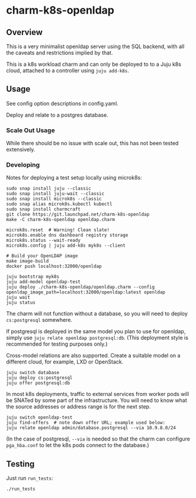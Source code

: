 # charm-k8s-openldap

## Overview

This is a very minimalist openldap server using the SQL backend, with all
the caveats and restrictions implied by that.

This is a k8s workload charm and can only be deployed to to a Juju k8s
cloud, attached to a controller using `juju add-k8s`.

## Usage

See config option descriptions in config.yaml.

Deploy and relate to a postgres database.


### Scale Out Usage

While there should be no issue with scale out, this has not been tested extensively.

### Developing

Notes for deploying a test setup locally using microk8s:

    sudo snap install juju --classic
    sudo snap install juju-wait --classic
    sudo snap install microk8s --classic
    sudo snap alias microk8s.kubectl kubectl
    sudo snap install charmcraft
    git clone https://git.launchpad.net/charm-k8s-openldap
    make -C charm-k8s-openldap openldap.charm

    microk8s.reset  # Warning! Clean slate!
    microk8s.enable dns dashboard registry storage
    microk8s.status --wait-ready
    microk8s.config | juju add-k8s myk8s --client

    # Build your OpenLDAP image
    make image-build
    docker push localhost:32000/openldap

    juju bootstrap myk8s
    juju add-model openldap-test
    juju deploy ./charm-k8s-openldap/openldap.charm --config openldap_image_path=localhost:32000/openldap:latest openldap
    juju wait
    juju status

The charm will not function without a database, so you will need to
deploy `cs:postgresql` somewhere.

If postgresql is deployed in the same model you plan to use for
openldap, simply use `juju relate openldap postgresql:db`.  (This
deployment style is recommended for testing purposes only.)

Cross-model relations are also supported.  Create a suitable model on
a different cloud, for example, LXD or OpenStack.

    juju switch database
    juju deploy cs:postgresql
    juju offer postgresql:db

In most k8s deployments, traffic to external services from worker pods
will be SNATed by some part of the infrastructure.  You will need to
know what the source addresses or address range is for the next step.

    juju switch openldap-test
    juju find-offers  # note down offer URL; example used below:
    juju relate openldap admin/database.postgresql --via 10.9.8.0/24

(In the case of postgresql, `--via` is needed so that the charm can
configure `pga_hba.conf` to let the k8s pods connect to the database.)


## Testing

Just run `run_tests`:

    ./run_tests
